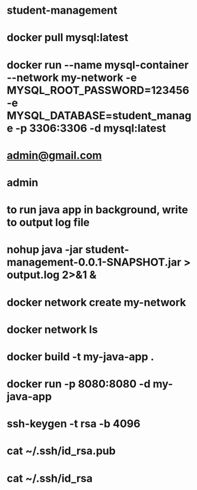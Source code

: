 # student-management
# docker pull mysql:latest
# docker run --name mysql-container --network my-network -e MYSQL_ROOT_PASSWORD=123456 -e MYSQL_DATABASE=student_manage -p 3306:3306 -d mysql:latest
# admin@gmail.com
# admin

# to run java app in background, write to output log file
# nohup java -jar student-management-0.0.1-SNAPSHOT.jar > output.log 2>&1 &

# docker network create my-network
# docker network ls

# docker build -t my-java-app .
# docker run -p 8080:8080 -d my-java-app


# ssh-keygen -t rsa -b 4096
# cat ~/.ssh/id_rsa.pub
# cat ~/.ssh/id_rsa
